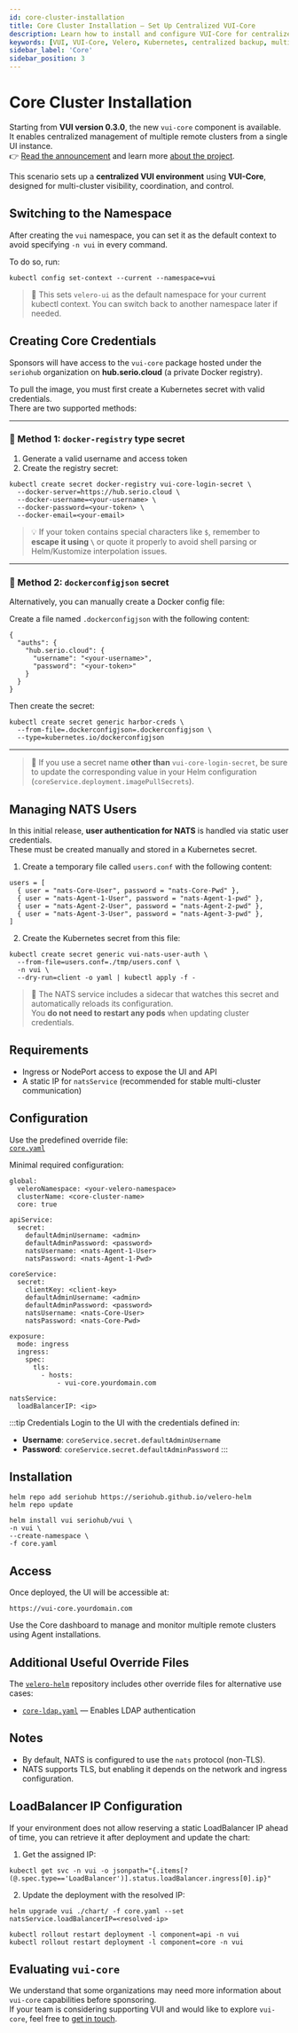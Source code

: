 ```yaml
---
id: core-cluster-installation
title: Core Cluster Installation – Set Up Centralized VUI-Core
description: Learn how to install and configure VUI-Core for centralized management of multiple Kubernetes clusters. Enable multi-cluster visibility and control through a single Velero UI instance.
keywords: [VUI, VUI-Core, Velero, Kubernetes, centralized backup, multi-cluster, Velero UI, core cluster installation]
sidebar_label: 'Core'
sidebar_position: 3
---
```


# Core Cluster Installation

Starting from **VUI version 0.3.0**, the new `vui-core` component is available.  
It enables centralized management of multiple remote clusters from a single UI instance.  
👉 [Read the announcement](/blog/vui-0.3.0) and learn more [about the project](/docs/licenses/about-the-project).

This scenario sets up a **centralized VUI environment** using **VUI-Core**, designed for multi-cluster visibility, coordination, and control.

## Switching to the Namespace

After creating the `vui` namespace, you can set it as the default context to avoid specifying `-n vui` in every command.

To do so, run:

``` shell
kubectl config set-context --current --namespace=vui
```

> 📌 This sets `velero-ui` as the default namespace for your current kubectl context.
> You can switch back to another namespace later if needed.

## Creating Core Credentials

Sponsors will have access to the `vui-core` package hosted under the `seriohub` organization on **hub.serio.cloud** (a private Docker registry).

To pull the image, you must first create a Kubernetes secret with valid credentials.  
There are two supported methods:

---

### 🔐 Method 1: `docker-registry` type secret

1. Generate a valid username and access token  
2. Create the registry secret:

```shell
kubectl create secret docker-registry vui-core-login-secret \
  --docker-server=https://hub.serio.cloud \
  --docker-username=<your-username> \
  --docker-password=<your-token> \
  --docker-email=<your-email>
```

> 💡 If your token contains special characters like `$`, remember to **escape it using `\`** or quote it properly to avoid shell parsing or Helm/Kustomize interpolation issues.

---

### 🔐 Method 2: `dockerconfigjson` secret

Alternatively, you can manually create a Docker config file:

Create a file named `.dockerconfigjson` with the following content:

```text
{
  "auths": {
    "hub.serio.cloud": {
      "username": "<your-username>",
      "password": "<your-token>"
    }
  }
}
```

Then create the secret:

```shell
kubectl create secret generic harbor-creds \
  --from-file=.dockerconfigjson=.dockerconfigjson \
  --type=kubernetes.io/dockerconfigjson
```

---

> 📌 If you use a secret name **other than** `vui-core-login-secret`, be sure to update the corresponding value in your Helm configuration (`coreService.deployment.imagePullSecrets`).

## Managing NATS Users

In this initial release, **user authentication for NATS** is handled via static user credentials.  
These must be created manually and stored in a Kubernetes secret.

1. Create a temporary file called `users.conf` with the following content:

```text
users = [
  { user = "nats-Core-User", password = "nats-Core-Pwd" },
  { user = "nats-Agent-1-User", password = "nats-Agent-1-pwd" },
  { user = "nats-Agent-2-User", password = "nats-Agent-2-pwd" },
  { user = "nats-Agent-3-User", password = "nats-Agent-3-pwd" },
]
```

2. Create the Kubernetes secret from this file:

``` shell
kubectl create secret generic vui-nats-user-auth \
  --from-file=users.conf=./tmp/users.conf \
  -n vui \
  --dry-run=client -o yaml | kubectl apply -f -
```

> 🔄 The NATS service includes a sidecar that watches this secret and automatically reloads its configuration.  
> You **do not need to restart any pods** when updating cluster credentials.

## Requirements

- Ingress or NodePort access to expose the UI and API
- A static IP for `natsService` (recommended for stable multi-cluster communication)

## Configuration

Use the predefined override file:  
[`core.yaml`](https://github.com/seriohub/velero-helm/blob/main/examples/overrides/core-cluster.yaml)

Minimal required configuration:

``` text
global:
  veleroNamespace: <your-velero-namespace>
  clusterName: <core-cluster-name>
  core: true

apiService:
  secret:
    defaultAdminUsername: <admin>
    defaultAdminPassword: <password>
    natsUsername: <nats-Agent-1-User>
    natsPassword: <nats-Agent-1-Pwd>

coreService:
  secret:
    clientKey: <client-key>
    defaultAdminUsername: <admin>
    defaultAdminPassword: <password>
    natsUsername: <nats-Core-User>
    natsPassword: <nats-Core-Pwd>

exposure:
  mode: ingress
  ingress:
    spec:
      tls:
        - hosts:
            - vui-core.yourdomain.com

natsService:
  loadBalancerIP: <ip>
```

:::tip Credentials
Login to the UI with the credentials defined in:

- **Username**: `coreService.secret.defaultAdminUsername`
- **Password**: `coreService.secret.defaultAdminPassword`
:::

## Installation

```text
helm repo add seriohub https://seriohub.github.io/velero-helm
helm repo update

helm install vui seriohub/vui \
-n vui \
--create-namespace \
-f core.yaml
```

## Access

Once deployed, the UI will be accessible at:

``` shell
https://vui-core.yourdomain.com
```

Use the Core dashboard to manage and monitor multiple remote clusters using Agent installations.

## Additional Useful Override Files

The [`velero-helm`](https://github.com/seriohub/velero-helm/tree/main/examples/overrides) repository includes other override files for alternative use cases:

- [`core-ldap.yaml`](https://github.com/seriohub/velero-helm/blob/main/examples/overrides/core-ldap.yaml) — Enables LDAP authentication

## Notes

- By default, NATS is configured to use the `nats` protocol (non-TLS).
- NATS supports TLS, but enabling it depends on the network and ingress configuration.

## LoadBalancer IP Configuration

If your environment does not allow reserving a static LoadBalancer IP ahead of time, you can retrieve it after deployment and update the chart:

1. Get the assigned IP:

``` shell
kubectl get svc -n vui -o jsonpath="{.items[?(@.spec.type=='LoadBalancer')].status.loadBalancer.ingress[0].ip}"
```

2. Update the deployment with the resolved IP:

``` shell
helm upgrade vui ./chart/ -f core.yaml --set natsService.loadBalancerIP=<resolved-ip>

kubectl rollout restart deployment -l component=api -n vui
kubectl rollout restart deployment -l component=core -n vui
```

## Evaluating `vui-core`

We understand that some organizations may need more information about `vui-core` capabilities before sponsoring.  
If your team is considering supporting VUI and would like to explore `vui-core`, feel free to [get in touch](mailto:info@seriohub.com).